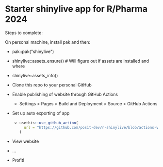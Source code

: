 # Starter shinylive app for R/Pharma 2024

Steps to complete:

On personal machine, install pak and then:
* pak::pak("shinylive")
* shinylive::assets_ensure() # Will figure out if assets are installed and where
* shinylive::assets_info()

* Clone this repo to your personal GitHub
* Enable publishing of website through GitHub Actions
  * Settings > Pages > Build and Deployment > Source > GitHub Actions
* Set up auto exporting of app
  * ```r
    usethis::use_github_action(
      url = "https://github.com/posit-dev/r-shinylive/blob/actions-v1/examples/deploy-app.yaml"
    )
    ```
* View website
* ...
* Profit!
